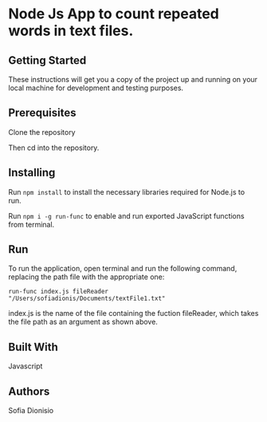 # Node Js App to count repeated words in text files.

## Getting Started

These instructions will get you a copy of the project up and running on your local machine for development and testing purposes.

## Prerequisites

Clone the repository

Then cd into the repository.

## Installing

Run `npm install` to install the necessary libraries required for Node.js to run.

Run `npm i -g run-func` to enable and run exported JavaScript functions from terminal.

## Run

To run the application, open terminal and run the following command, replacing the path file with the appropriate one:

`run-func index.js fileReader "/Users/sofiadionis/Documents/textFile1.txt"`

index.js is the name of the file containing the fuction fileReader, which takes the file path as an argument as shown above. 

## Built With

Javascript

## Authors

Sofia Dionisio

